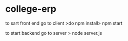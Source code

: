 # college-erp
to sart front end
go to client >do npm install>
npm start

to start backend 
go to server > 
node server.js
